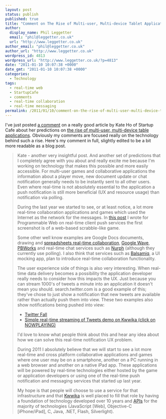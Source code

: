 ```yaml
---
layout: post
status: publish
published: true
title: "Comment on The Rise of Multi-user, Multi-device Tablet Applications by Kate Ho"
author:
  display_name: Phil Leggetter
  email: "phil@leggetter.co.uk"
  url: "http://www.leggetter.co.uk"
author_email: "phil@leggetter.co.uk"
author_url: "http://www.leggetter.co.uk"
wordpress_id: 4813
wordpress_url: "http://www.leggetter.co.uk/?p=4813"
date: "2011-01-10 10:07:38 +0000"
date_gmt: "2011-01-10 10:07:38 +0000"
categories:
  - Technology
tags:
  - real-time web
  - StartupCafe
  - comments
  - real-time collaboration
  - real-time messaging
permalink: /2011/01/10/comment-on-the-rise-of-multi-user-multi-device-tablet-applications-by-kate-ho.html
---
```


<p>I've just posted <a href="http://startupcafe.co.uk/2011/01/10/predictions-for-2011-3-the-rise-of-multi-user-multi-device-tablet-applications/#comment-2030">a comment</a> on a really good article by Kate Ho of Startup Cafe about her predictions on <a href="http://startupcafe.co.uk/2011/01/10/predictions-for-2011-3-the-rise-of-multi-user-multi-device-tablet-applications">the rise of multi-user, multi-device table applications</a>. Obviously my comments are focused really on the technology behind such a rise. Here's my comment in full, slightly edited to be a bit more readable as a blog post.</p>

<blockquote cite="http://startupcafe.co.uk/2011/01/10/predictions-for-2011-3-the-rise-of-multi-user-multi-device-tablet-applications/#comment-2030"><p>
Kate - another very insightful post. And another set of predictions that I completely agree with you about and really excite me because I'm working on technology that makes this possible and more easily accessible. For multi-user games and collaborative applications the information about a player move, new document update or chat notification generally needs to be instantly sent to all other users. Even where real-time is not absolutely essential to the application a push notification is still more beneficial (UX and resource usage) than notification via polling.</p>
<p>During the last year we started to see, or at least notice, a lot more real-time collaboration applications and games which used the Internet as the network for the messages. In <a href="http://blog.programmableweb.com/2010/09/14/client-push-services-open-up-real-time-to-everyone/">this post</a> I wrote for Programmable Web on real-time client push services the first screenshot is of a web-based scrabble-like game.</p>
<p>Some other well know examples are Google Docs documents, drawing and <a href="http://docs.google.com/support/bin/answer.py?hl=en&answer=44680">spreadsheets real-time collaboration</a>, <a href="http://wave.google.com">Google Wave</a>, <a href="http://pbworks.com/real-time-collaboration">PBWorks</a> and real-time chat services such as <a href="http://nurph.com">Nurph</a> (although they currently use polling). I also think that services such as <a href="http://balsamiq.com/">Balsamiq</a>, a UI mocking app, plan to introduce real-time collaboration functionality.</p>
<p>The user experience side of things is also very interesting. When real-time data delivery becomes a possibility the application developer really needs to consider how this impacts the UX. Just because you can stream 1000's of tweets a minute into an application it doesn't mean you should. search.twitter.com is a good example of this; they've chose to just show a notification that new tweets are available rather than actually push them into view. These two examples also show notifications being pushed into view:</p>
<ul>
<li><a href="http://www.twitterfall.com/">Twitter Fall</a></li>
<li><a href="http://kwwika.com/Standalone/Demos/javascript-examples/simple-twitter-subscriber/">Simple real-time streaming of Tweets demo on Kwwika (click on NOWPLAYING)</a></li>
</ul>
<p>I'd love to know what people think about this and hear any idea about how we can solve this real-time notification UX problem.</p>
<p>During 2011 I absolutely believe that we will start to see a lot more real-time and cross platform collaborative applications and games where one user may be on a smartphone, another on a PC running in a web browser and another on a native iPad app. These applications will be powered by real-time technologies either hosted by the game or application developers or using one of the real-time push notification and messaging services that started up last year.</p>
<p>My hope is that people will choose to use a service for that infrastructure and that <a href="http://kwwika.com">Kwwika</a> is well placed to fill that role by having a foundation of technology developed over 10 years and <a href="http://wiki.kwwika.com/api">APIs</a> for the majority of technologies (JavaScript [Web], Objective-C [iPhone/iPad], C, Java, .NET, Flash, Silverlight).
</p></blockquote>
